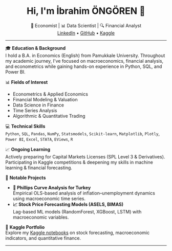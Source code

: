 <h1 align="center">Hi, I'm İbrahim ÖNGÖREN 👋</h1>
<p align="center">
  💼 Economist | 📊 Data Scientist | 🔍 Financial Analyst <br>
  <a href="https://www.linkedin.com/in/ibrahimongoren">LinkedIn</a> • 
  <a href="https://github.com/ibrahimongoren">GitHub</a> • 
  <a href="https://www.kaggle.com/ibrahimongoren">Kaggle</a>
</p>

---

🎓 **Education & Background**  
I hold a B.A. in Economics (English) from Pamukkale University. Throughout my academic journey, I've focused on macroeconomics, financial analysis, and econometrics while gaining hands-on experience in Python, SQL, and Power BI.

📊 **Fields of Interest**  
- Econometrics & Applied Economics  
- Financial Modeling & Valuation  
- Data Science in Finance  
- Time Series Analysis  
- Algorithmic & Quantitative Trading  

💻 **Technical Skills**  
`Python`, `SQL`, `Pandas`, `NumPy`, `Statsmodels`, `Scikit-learn`, `Matplotlib`, `Plotly`, `Power BI`, `Excel`, `STATA`, `EViews`, `R`

📈 **Ongoing Learning**  
Actively preparing for Capital Markets Licenses (SPL Level 3 & Derivatives). Participating in Kaggle competitions & deepening my skills in machine learning & financial forecasting.

🧪 **Notable Projects**  
- **📘 Phillips Curve Analysis for Turkey**  
  Empirical OLS-based analysis of inflation–unemployment dynamics using macroeconomic time series.
- **📈 Stock Price Forecasting Models (ASELS, BIMAS)**  
  Lag-based ML models (RandomForest, XGBoost, LSTM) with macroeconomic variables.

🔗 **Kaggle Portfolio**  
Explore my [Kaggle notebooks](https://www.kaggle.com/ibrahimongoren) on stock forecasting, macroeconomic indicators, and quantitative finance.

---
